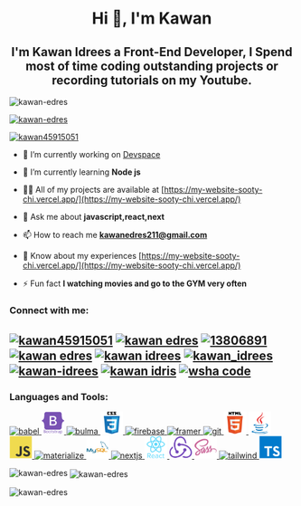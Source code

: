 <h1 align="center">Hi 👋, I'm Kawan</h1>
<h2 align="center">I'm Kawan Idrees a Front-End Developer, I Spend most of time coding outstanding projects or recording tutorials on my Youtube.</h2>

<p align="left"> <img src="https://komarev.com/ghpvc/?username=kawan-edres&label=Profile%20views&color=0e75b6&style=flat" alt="kawan-edres" /> </p>

<p align="left"> <a href="https://github.com/ryo-ma/github-profile-trophy"><img src="https://github-profile-trophy.vercel.app/?username=kawan-edres" alt="kawan-edres" /></a> </p>

<p align="left"> <a href="https://twitter.com/kawan45915051" target="blank"><img src="https://img.shields.io/twitter/follow/kawan45915051?logo=twitter&style=for-the-badge" alt="kawan45915051" /></a> </p>

- 🔭 I’m currently working on [Devspace](https://devspace.krd/)

- 🌱 I’m currently learning **Node js**

- 👨‍💻 All of my projects are available at [https://my-website-sooty-chi.vercel.app/](https://my-website-sooty-chi.vercel.app/)

- 💬 Ask me about **javascript,react,next**

- 📫 How to reach me **kawanedres211@gmail.com**

- 📄 Know about my experiences [https://my-website-sooty-chi.vercel.app/](https://my-website-sooty-chi.vercel.app/)

- ⚡ Fun fact **I watching movies and go to the GYM very often**

<h3 align="left">Connect with me:</h3>
<h2 align="left">
<a href="https://twitter.com/kawan45915051" target="blank"><img align="center" src="https://raw.githubusercontent.com/rahuldkjain/github-profile-readme-generator/master/src/images/icons/Social/twitter.svg" alt="kawan45915051" height="30" width="40" /></a>
<a href="https://linkedin.com/in/kawan edres" target="blank"><img align="center" src="https://raw.githubusercontent.com/rahuldkjain/github-profile-readme-generator/master/src/images/icons/Social/linked-in-alt.svg" alt="kawan edres" height="30" width="40" /></a>
<a href="https://stackoverflow.com/users/13806891" target="blank"><img align="center" src="https://raw.githubusercontent.com/rahuldkjain/github-profile-readme-generator/master/src/images/icons/Social/stack-overflow.svg" alt="13806891" height="30" width="40" /></a>
<a href="https://codesandbox.com/kawan edres" target="blank"><img align="center" src="https://raw.githubusercontent.com/rahuldkjain/github-profile-readme-generator/master/src/images/icons/Social/codesandbox.svg" alt="kawan edres" height="30" width="40" /></a>
<a href="https://fb.com/kawan idrees" target="blank"><img align="center" src="https://raw.githubusercontent.com/rahuldkjain/github-profile-readme-generator/master/src/images/icons/Social/facebook.svg" alt="kawan idrees" height="30" width="40" /></a>
<a href="https://instagram.com/kawan_idrees" target="blank"><img align="center" src="https://raw.githubusercontent.com/rahuldkjain/github-profile-readme-generator/master/src/images/icons/Social/instagram.svg" alt="kawan_idrees" height="30" width="40" /></a>
<a href="https://dribbble.com/kawan-idrees" target="blank"><img align="center" src="https://raw.githubusercontent.com/rahuldkjain/github-profile-readme-generator/master/src/images/icons/Social/dribbble.svg" alt="kawan-idrees" height="30" width="40" /></a>
<a href="https://www.behance.net/kawan idris" target="blank"><img align="center" src="https://raw.githubusercontent.com/rahuldkjain/github-profile-readme-generator/master/src/images/icons/Social/behance.svg" alt="kawan idris" height="30" width="40" /></a>
<a href="https://www.youtube.com/c/wsha code" target="blank"><img align="center" src="https://raw.githubusercontent.com/rahuldkjain/github-profile-readme-generator/master/src/images/icons/Social/youtube.svg" alt="wsha code" height="30" width="40" /></a>
</h2>

<h3 align="left">Languages and Tools:</h3>
<p align="left"> <a href="https://babeljs.io/" target="_blank" rel="noreferrer"> <img src="https://www.vectorlogo.zone/logos/babeljs/babeljs-icon.svg" alt="babel" width="40" height="40"/> </a> <a href="https://getbootstrap.com" target="_blank" rel="noreferrer"> <img src="https://raw.githubusercontent.com/devicons/devicon/master/icons/bootstrap/bootstrap-plain-wordmark.svg" alt="bootstrap" width="40" height="40"/> </a> <a href="https://bulma.io/" target="_blank" rel="noreferrer"> <img src="https://raw.githubusercontent.com/gilbarbara/logos/804dc257b59e144eaca5bc6ffd16949752c6f789/logos/bulma.svg" alt="bulma" width="40" height="40"/> </a> <a href="https://www.w3schools.com/css/" target="_blank" rel="noreferrer"> <img src="https://raw.githubusercontent.com/devicons/devicon/master/icons/css3/css3-original-wordmark.svg" alt="css3" width="40" height="40"/> </a> <a href="https://firebase.google.com/" target="_blank" rel="noreferrer"> <img src="https://www.vectorlogo.zone/logos/firebase/firebase-icon.svg" alt="firebase" width="40" height="40"/> </a> <a href="https://www.framer.com/" target="_blank" rel="noreferrer"> <img src="https://www.vectorlogo.zone/logos/framer/framer-icon.svg" alt="framer" width="40" height="40"/> </a> <a href="https://git-scm.com/" target="_blank" rel="noreferrer"> <img src="https://www.vectorlogo.zone/logos/git-scm/git-scm-icon.svg" alt="git" width="40" height="40"/> </a> <a href="https://www.w3.org/html/" target="_blank" rel="noreferrer"> <img src="https://raw.githubusercontent.com/devicons/devicon/master/icons/html5/html5-original-wordmark.svg" alt="html5" width="40" height="40"/> </a> <a href="https://www.java.com" target="_blank" rel="noreferrer"> <img src="https://raw.githubusercontent.com/devicons/devicon/master/icons/java/java-original.svg" alt="java" width="40" height="40"/> </a> <a href="https://developer.mozilla.org/en-US/docs/Web/JavaScript" target="_blank" rel="noreferrer"> <img src="https://raw.githubusercontent.com/devicons/devicon/master/icons/javascript/javascript-original.svg" alt="javascript" width="40" height="40"/> </a> <a href="https://materializecss.com/" target="_blank" rel="noreferrer"> <img src="https://raw.githubusercontent.com/prplx/svg-logos/5585531d45d294869c4eaab4d7cf2e9c167710a9/svg/materialize.svg" alt="materialize" width="40" height="40"/> </a> <a href="https://www.mysql.com/" target="_blank" rel="noreferrer"> <img src="https://raw.githubusercontent.com/devicons/devicon/master/icons/mysql/mysql-original-wordmark.svg" alt="mysql" width="40" height="40"/> </a> <a href="https://nextjs.org/" target="_blank" rel="noreferrer"> <img src="https://cdn.worldvectorlogo.com/logos/nextjs-2.svg" alt="nextjs" width="40" height="40"/> </a> <a href="https://reactjs.org/" target="_blank" rel="noreferrer"> <img src="https://raw.githubusercontent.com/devicons/devicon/master/icons/react/react-original-wordmark.svg" alt="react" width="40" height="40"/> </a> <a href="https://redux.js.org" target="_blank" rel="noreferrer"> <img src="https://raw.githubusercontent.com/devicons/devicon/master/icons/redux/redux-original.svg" alt="redux" width="40" height="40"/> </a> <a href="https://sass-lang.com" target="_blank" rel="noreferrer"> <img src="https://raw.githubusercontent.com/devicons/devicon/master/icons/sass/sass-original.svg" alt="sass" width="40" height="40"/> </a> <a href="https://tailwindcss.com/" target="_blank" rel="noreferrer"> <img src="https://www.vectorlogo.zone/logos/tailwindcss/tailwindcss-icon.svg" alt="tailwind" width="40" height="40"/> </a> <a href="https://www.typescriptlang.org/" target="_blank" rel="noreferrer"> <img src="https://raw.githubusercontent.com/devicons/devicon/master/icons/typescript/typescript-original.svg" alt="typescript" width="40" height="40"/> </a> </p>

<p><img align="left" src="https://github-readme-stats.vercel.app/api/top-langs?username=kawan-edres&show_icons=true&locale=en&layout=compact" alt="kawan-edres" /></p>

<p>&nbsp;<img align="center" src="https://github-readme-stats.vercel.app/api?username=kawan-edres&show_icons=true&locale=en" alt="kawan-edres" /></p>

<p><img align="center" src="https://github-readme-streak-stats.herokuapp.com/?user=kawan-edres&" alt="kawan-edres" /></p>
